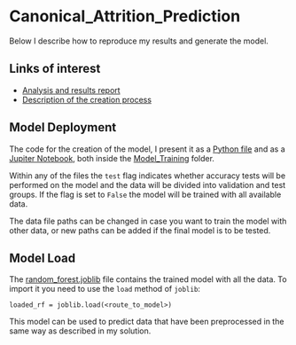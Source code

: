 # Canonical_Attrition_Prediction

Below I describe how to reproduce my results and generate the model.

## Links of interest

- [Analysis and results report](./Data_Analysis)
- [Description of the creation process](/Development_Steps/README.md)

## Model Deployment

The code for the creation of the model, I present it as a [Python file](Model_Training/model_training.py) and as a [Jupiter Notebook](Model_Training/Model_Pipeline_Training.ipynb), both inside the [Model_Training](Model_Training) folder.

Within any of the files the `test` flag indicates whether accuracy tests will be performed on the model and the data will be divided into validation and test groups. If the flag is set to `False` the model will be trained with all available data.

The data file paths can be changed in case you want to train the model with other data, or new paths can be added if the final model is to be tested.

## Model Load

The [random_forest.joblib](Model_Training/random_forest.joblib) file contains the trained model with all the data. To import it you need to use the `load` method of `joblib`:

`loaded_rf = joblib.load(<route_to_model>)`

This model can be used to predict data that have been preprocessed in the same way as described in my solution.